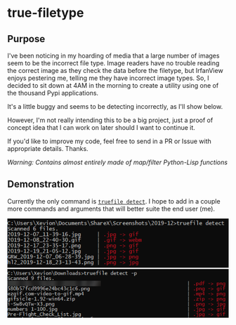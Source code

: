# true-filetype

## Purpose

I've been noticing in my hoarding of media that a large number of images seem to be the incorrect file type. Image readers have no trouble reading the correct image as they check the data before the filetype, but IrfanView enjoys pestering me, telling me they have incorrect image types. So, I decided to sit down at 4AM in the morning to create a utility using one of the thousand Pypi applications.

It's a little buggy and seems to be detecting incorrectly, as I'll show below.

However, I'm not really intending this to be a big project, just a proof of concept idea that I can work on later should I want to continue it.

If you'd like to improve my code, feel free to send in a PR or Issue with appropriate details. Thanks.

*Warning: Contains almost entirely made of map/filter Python-Lisp functions*

## Demonstration

Currently the only command is [`truefile detect`](https://github.com/Xevion/truefile/blob/cde1590a2a3e9340c35015526e6119323e96a8dc/truefile/cli.py#L24). I hope to add in a couple more commands and arguments that will better suite the end user (me).

![Standard Default Mode](./image1.png)
![Picture Mode](./image2.png)

